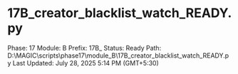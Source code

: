 # 17B_creator_blacklist_watch_READY.py

Phase: 17
Module: B
Prefix: 17B_
Status: Ready
Path: D:\MAGIC\scripts\phase17\module_B\17B_creator_blacklist_watch_READY.py
Last Updated: July 28, 2025 5:14 PM (GMT+5:30)
